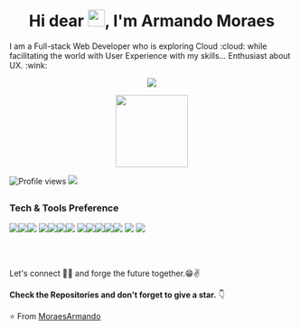 <h1 align="center" >Hi dear <img src="https://raw.githubusercontent.com/kaueMarques/kaueMarques/master/hi.gif" width="30px">, I'm Armando Moraes</h1>

<p>I am a Full-stack Web Developer who is exploring Cloud :cloud: while facilitating the world with User Experience with my skills... Enthusiast about UX. :wink:
</p>


<p align="center">
  <img align="center" src="https://github-readme-stats.vercel.app/api?username=MoraesArmando&show_icons=true&hide_border=true&theme=dracula">
</p>



<p align="center">
  <img align="center" height="128" src="https://github-readme-stats.anuraghazra1.vercel.app/api/top-langs/?username=MoraesArmando&layout=compact&hide_border=true&theme=dracula" />
</p>


![Profile views](https://gpvc.arturio.dev/MoraesArmando)  <img src="https://img.shields.io/github/followers/MoraesArmando?label=Follow" style=" float:left, margin-right:10px" />

<h2></h2>

### Tech & Tools Preference

<img src = "https://img.shields.io/badge/-HTML5-E34F26?style=flat&logo=html5&logoColor=white"><img src = "https://img.shields.io/badge/-CSS3-1572B6?style=flat&logo=css3&logoColor=white"><img src="https://img.shields.io/badge/-Bootstrap-563D7C?style=flat&logo=bootstrap&logoColor=white"> 
<img src="https://img.shields.io/badge/-JavaScript-eed718?style=flat&logo=javascript&logoColor=ffffff"><!--<img src="https://img.shields.io/badge/-Sass-cc6699?style=flat&logo=sass&logoColor=ffffff">--><img src="https://img.shields.io/badge/-React-000000?style=flat&logo=react&logoColor=00c8ff"><img src="https://img.shields.io/badge/-MongoDB-4DB33D?style=flat&logo=mongodb&logoColor=FFFFFF"><!--<img src="https://img.shields.io/badge/-GraphQL-e535ab?style=flat&logo=graphql&logoColor=FFFFFF"> --><img src="https://img.shields.io/badge/-MySQL-F29111?style=flat&logo=mysql&logoColor=FFFFFF">
<img src="https://img.shields.io/badge/-Express.js-787878?style=flat"><img src="https://img.shields.io/badge/-Node.js-3C873A?style=flat&logo=Node.js&logoColor=white"><img src="https://img.shields.io/badge/-Firebase-FFA611?style=flat&logo=firebase&logoColor=FFFFFF"><img src="http://img.shields.io/badge/-Google%20Cloud%20Platform-4285F4?style=flat&logo=google%20cloud&logoColor=white"><img src="http://img.shields.io/badge/-Git-F1502F?style=flat&logo=git&logoColor=FFFFFF">
<img src="http://img.shields.io/badge/-Github-000000?style=flat&logo=github&logoColor=FFFFFF">
<img src="http://img.shields.io/badge/-VS%20Code-007ACC?style=flat&logo=visual%20studio%20code&logoColor=white">

<h2></h2>
<!--
### Other Languages I know
<img src = "https://img.shields.io/badge/-HTML5-E34F26?style=flat&logo=html5&logoColor=white"> <img src = "https://img.shields.io/badge/-CSS3-1572B6?style=flat&logo=css3&logoColor=white"> <img src="https://img.shields.io/badge/-JavaScript-eed718?style=flat&logo=javascript&logoColor=ffffff">  <img src="https://img.shields.io/badge/-SQL-5A0FC8?style=flat&logo=SQL&logoColor=white">
-->

<br/>

Let's connect 👨‍💻 and forge the future together.😁✌

**Check the Repositories and don't forget to give a star.** 👇

:star: From [MoraesArmando](https://github.com/MoraesArmando)

[website]: https://MoraesArmando.github.io/Portfolio/
[twitter]: https://twitter.com/Armando__Moraes
[instagram]: https://www.instagram.com/armando.moraes/
[linkedin]: https://www.linkedin.com/in/armando-moraes/
